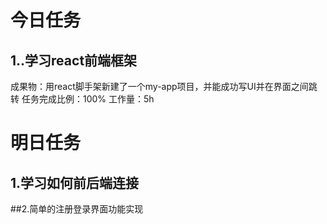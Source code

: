# 今日任务

## 1..学习react前端框架
成果物：用react脚手架新建了一个my-app项目，并能成功写UI并在界面之间跳转
任务完成比例：100%
工作量：5h

# 明日任务

## 1.学习如何前后端连接

##2.简单的注册登录界面功能实现